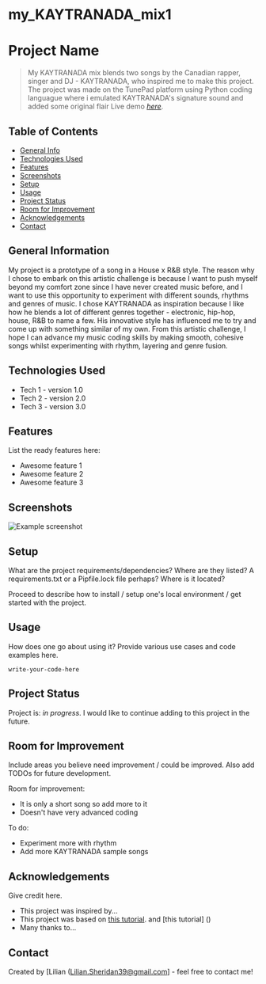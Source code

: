 # my_KAYTRANADA_mix1

# Project Name
> My KAYTRANADA mix blends two songs by the Canadian rapper, singer and DJ - KAYTRANADA, who inspired me to make this project. The project was made on the TunePad platform using Python coding languague where i emulated KAYTRANADA's signature sound and added some original flair
> Live demo [_here_](https://www.example.com). <!-- If you have the project hosted somewhere, include the link here. -->

## Table of Contents
* [General Info](#general-information)
* [Technologies Used](#technologies-used)
* [Features](#features)
* [Screenshots](#screenshots)
* [Setup](#setup)
* [Usage](#usage)
* [Project Status](#project-status)
* [Room for Improvement](#room-for-improvement)
* [Acknowledgements](#acknowledgements)
* [Contact](#contact)
<!-- * [License](#license) -->


## General Information

My project is a prototype of a song in a House x R&B style. The reason why I chose to embark on this artistic challenge is because I want to push myself beyond my comfort zone since I have never created music before, and I want to use this opportunity to experiment with different sounds, rhythms and genres of music. I chose KAYTRANADA as inspiration because I like how he blends a lot of different genres together - electronic, hip-hop, house, R&B to name a few. His innovative style has influenced me to try and come up with something similar of my own. From this artistic challenge, I hope I can advance my music coding skills by making smooth, cohesive songs whilst experimenting with rhythm, layering and genre fusion. 


## Technologies Used
- Tech 1 - version 1.0
- Tech 2 - version 2.0
- Tech 3 - version 3.0


## Features
List the ready features here:
- Awesome feature 1
- Awesome feature 2
- Awesome feature 3


## Screenshots
![Example screenshot](./img/screenshot.png)
<!-- If you have screenshots you'd like to share, include them here. -->


## Setup
What are the project requirements/dependencies? Where are they listed? A requirements.txt or a Pipfile.lock file perhaps? Where is it located?

Proceed to describe how to install / setup one's local environment / get started with the project.


## Usage
How does one go about using it?
Provide various use cases and code examples here.

`write-your-code-here`


## Project Status
Project is: _in progress_. I would like to continue adding to this project in the future.

## Room for Improvement
Include areas you believe need improvement / could be improved. Also add TODOs for future development.

Room for improvement:
- It is only a short song so add more to it
- Doesn't have very advanced coding

To do:
-  Experiment more with rhythm 
-  Add more KAYTRANADA sample songs


## Acknowledgements
Give credit here.
- This project was inspired by...
- This project was based on [this tutorial](https://www.example.com). and [this tutorial] ()
- Many thanks to...


## Contact
Created by [Lilian (Lilian.Sheridan39@gmail.com] - feel free to contact me!


<!-- Optional -->
<!-- ## License -->
<!-- This project is open source and available under the [... License](). -->

<!-- You don't have to include all sections - just the one's relevant to your project -->
